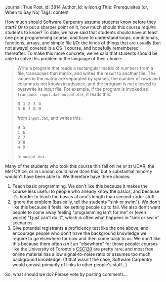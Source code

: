 Journal: True
Post_Id: 3814
Author_Id: wilson.g
Title: Prerequisites (or, When to Say No)
Tags: content

<p>How much should Software Carpentry assume students know before they start? Or to put a sharper point on it, how much should this course <em>require</em> students to know? To date, we have said that students should have at least one prior programming course, and have to understand loops, conditionals, functions, arrays, and simple file I/O: the kinds of things that are usually (but not always) covered in a CS-1 course, and hopefully remembered thereafter. To make this more concrete, we've said that students should be able to solve this problem in the language of their choice:</p>
<blockquote><p>Write a program that reads a rectangular matrix of numbers from a file, transposes that matrix, and writes the result to another file. The values in the matrix are separated by spaces, the number of rows and columns is not known in advance, and the program is <em>not</em> allowed to overwrite its input file. For example, if the program is invoked as <code>transpose input.dat output.dat</code>, it reads this:</p>
<pre>0 1 2 3 4
5 6 7 8 9</pre>
<p>from <code>input.dat</code>, and writes this:</p>
<pre>0 5
1 6
2 7
3 8
4 9</pre>
<p>to <code>output.dat</code>.</p></blockquote>
<p>Many of the students who took this course this fall online or at UCAR, the Met Office, or in London could have done this, but a substantial minority wouldn't have been able to. We therefore have three choices:</p>
<ol>
<li>Teach basic programming. We don't like this because it makes the course less useful to people who already know the basics, and because it's harder to teach the basics at arm's length than second-order stuff.</li>
<li>Ignore the problem (basically, tell the students "sink or swim"). We don't like this because it feels like setting people up to fail. We also don't want people to come away feeling "programming isn't for me" or (even worse) "I just can't do it", which is often what happens in "sink or swim" scenarios.</li>
<li>Give potential registrants a proficiency test like the one above, and encourage people who don't have the background knowledge we require to go elsewhere for now and then come back to us. We don't like this because there often <em>isn't</em> an "elsewhere" for those people: courses like the University of Toronto's <a href="http://www.cs.toronto.edu/~csc120h">CSC120</a> are pretty rare, and most free online material has a low signal-to-noise ratio or assumes too much background knowledge. (If that wasn't the case, Software Carpentry would consist primarily of links to other people's stuff...)</li>
</ol>
<p>So, what should we do? Please vote by posting comments...</p>
